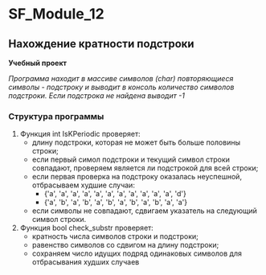 # SF_Module_12
## Нахождение кратности подстроки
**Учебный проект**

*Программа находит в массиве символов (char) повторяющиеся символы - подстроку*
*и выводит в консоль количество символов подстроки.*
*Если подстрока не найдена выводит -1*

### Структура программы

1. Функция int IsKPeriodic проверяет:
    * длину подстроки, которая не может быть больше половины строки;
    * если первый симол подстроки и текущий символ строки совпадают,
        проверяем является ли подстрокой для всей строки;
    * если первая проверка на подстроку оказалась неуспешной, отбрасываем худшие случаи:
        + {'a', 'a', 'a', 'a', 'a', 'a', 'a', 'a', 'a', 'a', 'a', 'd'}
        + {'a', 'b', 'a', 'b', 'a', 'b', 'a', 'b', 'a', 'b', 'a', 'a'}
    * если символы не совпадают, сдвигаем указатель на следующий символ строки.
2. Функция bool check_substr проверяет:
      - кратность числа символов строки и подстроки;
      - равенство символов со сдвигом на длину подстроки;
      - сохраняем число идущих подряд одинаковых символов для отбрасывания худших случаев